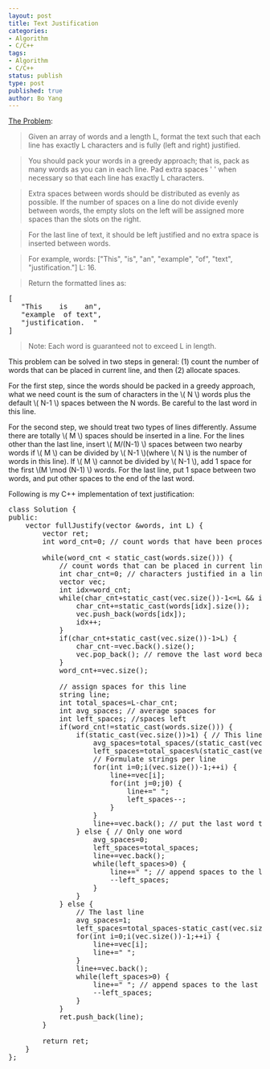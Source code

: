 ```yaml
---
layout: post
title: Text Justification
categories: 
- Algorithm
- C/C++
tags:
- Algorithm
- C/C++
status: publish
type: post
published: true
author: Bo Yang
---
```


[The Problem](https://oj.leetcode.com/problems/text-justification/):

>Given an array of words and a length L, format the text such that each line has exactly L characters and is fully (left and right) justified.
>

>You should pack your words in a greedy approach; that is, pack as many words as you can in each line. Pad extra spaces ' ' when necessary so that each line has exactly L characters.
>

>Extra spaces between words should be distributed as evenly as possible. If the number of spaces on a line do not divide evenly between words, the empty slots on the left will be assigned more spaces than the slots on the right.
>

>For the last line of text, it should be left justified and no extra space is inserted between words.
>

>For example, words: ["This", "is", "an", "example", "of", "text", "justification."] 
>L: 16.

>Return the formatted lines as:
<pre>
[
   "This    is    an",
   "example  of text",
   "justification.  "
]
</pre>

>Note: Each word is guaranteed not to exceed L in length.

This problem can be solved in two steps in general: (1) count the number of words that can be placed in current line, and then (2) allocate spaces. 

For the first step, since the words should be packed in a greedy approach, what we need count is the sum of characters in the \\( N \\) words plus the default \\( N-1 \\) spaces between the N words. Be careful to the last word in this line.

For the second step, we should treat two types of lines differently. Assume there are totally \\( M \\) spaces should be inserted in a line. For the lines other than the last line, insert \\( M/(N-1) \\) spaces between two nearby words if \\( M \\) can be divided by \\( N-1 \\)(where \\( N \\) is the number of words in this line). If \\( M \\) cannot be divided by \\( N-1 \\), add 1 space for the first \\(M  \mod (N-1) \\) words. For the last line, put 1 space between two words, and put other spaces to the end of the last word.  

Following is my C++ implementation of text justification:

<pre>
class Solution {
public:
    vector<string> fullJustify(vector<string> &words, int L) {
        vector<string> ret;
		int word_cnt=0; // count words that have been processed
		
		while(word_cnt < static_cast<int>(words.size())) {
			// count words that can be placed in current line
			int char_cnt=0; // characters justified in a line
			vector<string> vec;
			int idx=word_cnt;
			while(char_cnt+static_cast<int>(vec.size())-1<=L && idx<static_cast<int>(words.size())) {
				char_cnt+=static_cast<int>(words[idx].size());
				vec.push_back(words[idx]);
				idx++;
			}
			if(char_cnt+static_cast<int>(vec.size())-1>L) {
				char_cnt-=vec.back().size();
				vec.pop_back(); // remove the last word because it surpasses the line limit
			}
			word_cnt+=vec.size();

			// assign spaces for this line
			string line;
			int total_spaces=L-char_cnt;
			int avg_spaces; // average spaces for 
			int left_spaces; //spaces left
			if(word_cnt!=static_cast<int>(words.size())) {
				if(static_cast<int>(vec.size())>1) { // This line contains more than 1 word
					avg_spaces=total_spaces/(static_cast<int>(vec.size())-1);
					left_spaces=total_spaces%(static_cast<int>(vec.size())-1);
					// Formulate strings per line
					for(int i=0;i<static_cast<int>(vec.size())-1;++i) {
						line+=vec[i];
						for(int j=0;j<avg_spaces;++j)
							line+=" ";
						if(left_spaces>0) {
							line+=" ";
							left_spaces--;
						}
					}
					line+=vec.back(); // put the last word to the rightmost position
				} else { // Only one word
					avg_spaces=0;
					left_spaces=total_spaces;
					line+=vec.back();
					while(left_spaces>0) {
						line+=" "; // append spaces to the last word
						--left_spaces;
					}
				}
			} else { 
				// The last line
				avg_spaces=1;
				left_spaces=total_spaces-static_cast<int>(vec.size())+1;
				for(int i=0;i<static_cast<int>(vec.size())-1;++i) {
					line+=vec[i];
					line+=" ";
				}
				line+=vec.back();
				while(left_spaces>0) {
					line+=" "; // append spaces to the last word
					--left_spaces;
				}
			}
			ret.push_back(line);
		}

		return ret;
    }
};
</pre>
